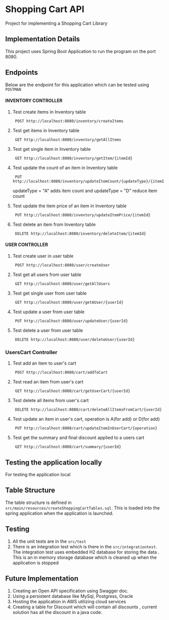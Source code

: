 # Shopping Cart API

Project for implementing a Shopping Cart Library

## Implementation Details

This project uses Spring Boot Application to run the program on the port 8080.

## Endpoints

Below are the endpoint for this application which can be tested using `POSTMAN`


#### INVENTORY CONTROLLER

1) Test create items in Inventory table

        POST http://localhost:8080/inventory/createItems

2) Test get items in Inventory table
   
        GET http://localhost:8080/inventory/getAllItems

3) Test get single item in Inventory table

        GET http://localhost:8080/inventory/getItem/{itemId}


4) Test update the count of an item in Inventory table

        PUT http://localhost:8080/inventory/updateItemCount/{updateType}/{itemId}
   updateType = "A" adds item count  and updateType = "D" reduce item count
   

5) Test update the item price of an item in Inventory table

        PUT http://localhost:8080/inventory/updateItemPrice/{itemId}

6) Test delete an item from Inventory table

        DELETE http://localhost:8080/inventory/deleteItem/{itemId}


#### USER CONTROLLER


1) Test create user in user table

        POST http://localhost:8080/user/createUser

2) Test get all users from user table

        GET http://localhost:8080/user/getAllUsers

3) Test get single user from user table

        GET http://localhost:8080/user/getAUser/{userId}

4) Test update a  user from user table

        PUT http://localhost:8080/user/updateUser/{userId}


5) Test delete a  user from user table

        DELETE http://localhost:8080/user/deleteUser/{userId}

### UsersCart Controller


1) Test add an item to user's cart

        POST http://localhost:8080/cart/addToCart

2) Test read an item from user's cart

        GET http://localhost:8080/cart/getUserCart/{userId}

3) Test delete all items from user's cart

        DELETE http://localhost:8080/cart/deleteAllItemsFromCart/{userId}

4) Test update an item in user's cart, operation is A(for add) or D(for add)

        PUT http://localhost:8080/cart/updateItemInUserCart/{operation}

5) Test get the summary and final discount applied to a users cart

        GET http://localhost:8080/cart/summary/{userId}


## Testing the application locally

For testing the application local


## Table Structure
The table structure is defined in  ``src/main/resources/createShoppingCartTables.sql``. This is loaded into the spring
application when the application is launched.

## Testing

1) All the unit tests are in the ``src/test``
2) There is an integration test which is there in the ``src/integrationtest``. 
   The integration test uses embedded H2 database for storing the data . This is an in memory storage database which is 
   cleaned up when the application is stopped
   
## Future Implementation

1) Creating an Open API specification using Swagger doc.
2) Using a persistent database like MySql, Postgress, Oracle 
3) Hosting the application in AWS utilizing cloud services
4) Creating a table for Discount which will contain all discounts , current solution has all the discount in a java code.

